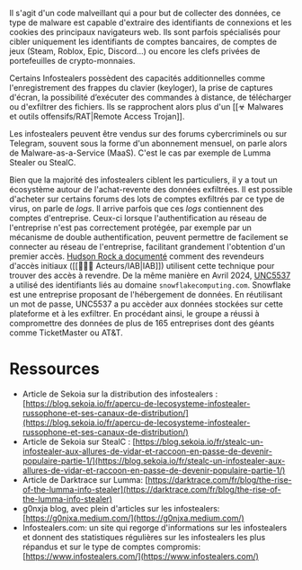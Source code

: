 Il s'agit d'un code malveillant qui a pour but de collecter des données, ce type de malware est capable d'extraire des identifiants de connexions et les cookies des principaux navigateurs web. Ils sont parfois spécialisés pour cibler uniquement les identifiants de comptes bancaires, de comptes de jeux (Steam, Roblox, Epic, Discord...) ou encore les clefs privées de portefeuilles de crypto-monnaies. 

Certains Infostealers possèdent des capacités additionnelles comme l'enregistrement des frappes du clavier (keyloger), la prise de captures d'écran, la possibilité d’exécuter des commandes à distance, de télécharger ou d'exfiltrer des fichiers. Ils se rapprochent alors plus d'un [[☣ Malwares et outils offensifs/RAT|Remote Access Trojan]].

Les infostealers peuvent être vendus sur des forums cybercriminels ou sur Telegram, souvent sous la forme d'un abonnement mensuel, on parle alors de Malware-as-a-Service (MaaS). C'est le cas par exemple de Lumma Stealer ou StealC.

Bien que la majorité des infostealers ciblent les particuliers, il y a tout un écosystème autour de l'achat-revente des données exfiltrées. Il est possible d'acheter sur certains forums des lots de comptes exfiltrés par ce type de virus, on parle de *logs*. Il arrive parfois que ces *logs* contiennent des comptes d'entreprise.  Ceux-ci lorsque l'authentification au réseau de l'entreprise n'est pas correctement protégée, par exemple par un mécanisme de double authentification, peuvent permettre de facilement se connecter au réseau de l'entreprise, facilitant grandement l'obtention d'un premier accès. [Hudson Rock a documenté](https://www.infostealers.com/article/initial-access-brokers-infostealers-and-everything-between-them/) comment des revendeurs d'accès initiaux ([[👩🏽‍💻 Acteurs/IAB|IAB]]) utilisent cette technique pour trouver des accès à revendre. De la même manière en Avril 2024,  [UNC5537](https://cloud.google.com/blog/topics/threat-intelligence/unc5537-snowflake-data-theft-extortion) a utilisé des identifiants liés au domaine `snowflakecomputing.com`. Snowflake est une entreprise proposant de l'hébergement de données. En réutilisant un mot de passe, UNC5537 a pu accèder aux données stockées sur cette plateforme et à les exfiltrer. En procédant ainsi, le groupe a réussi à compromettre des données de plus de 165 entreprises dont des géants comme TicketMaster ou AT&T. 

# Ressources

- Article de Sekoia sur la distribution des infostealers : [https://blog.sekoia.io/fr/apercu-de-lecosysteme-infostealer-russophone-et-ses-canaux-de-distribution/](https://blog.sekoia.io/fr/apercu-de-lecosysteme-infostealer-russophone-et-ses-canaux-de-distribution/)
- Article de Sekoia sur StealC : [https://blog.sekoia.io/fr/stealc-un-infostealer-aux-allures-de-vidar-et-raccoon-en-passe-de-devenir-populaire-partie-1/](https://blog.sekoia.io/fr/stealc-un-infostealer-aux-allures-de-vidar-et-raccoon-en-passe-de-devenir-populaire-partie-1/)
- Article de Darktrace sur Lumma: [https://darktrace.com/fr/blog/the-rise-of-the-lumma-info-stealer](https://darktrace.com/fr/blog/the-rise-of-the-lumma-info-stealer)
- g0nxja blog, avec plein d'articles sur les infostealers: [https://g0njxa.medium.com/](https://g0njxa.medium.com/)
- Infostealers.com: un site qui regorge d'informations sur les infostealers et donnent des statistiques régulières sur les infostealers les plus répandus et sur le type de comptes compromis: [https://www.infostealers.com/](https://www.infostealers.com/)
